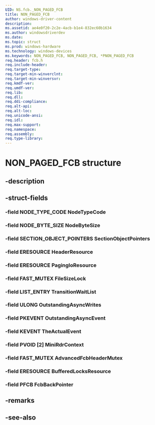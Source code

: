 ```yaml
---
UID: NS.fcb._NON_PAGED_FCB
title: NON_PAGED_FCB
author: windows-driver-content
description: 
ms.assetid: ae4e0f20-2c2e-4acb-b1e4-832ec60b1634
ms.author: windowsdriverdev
ms.date: 
ms.topic: struct
ms.prod: windows-hardware
ms.technology: windows-devices
ms.keywords: NON_PAGED_FCB, NON_PAGED_FCB, *PNON_PAGED_FCB
req.header: fcb.h
req.include-header:
req.target-type:
req.target-min-winverclnt:
req.target-min-winversvr:
req.kmdf-ver:
req.umdf-ver:
req.lib:
req.dll:
req.ddi-compliance:
req.alt-api:
req.alt-loc:
req.unicode-ansi:
req.idl:
req.max-support:
req.namespace:
req.assembly:
req.type-library:
---
```


# NON_PAGED_FCB structure

## -description



## -struct-fields

### -field NODE_TYPE_CODE NodeTypeCode			
 	
### -field NODE_BYTE_SIZE NodeByteSize			
 	
### -field SECTION_OBJECT_POINTERS SectionObjectPointers			
 	
### -field ERESOURCE HeaderResource			
 	
### -field ERESOURCE PagingIoResource			
 	
### -field FAST_MUTEX FileSizeLock			
 	
### -field LIST_ENTRY TransitionWaitList			
 	
### -field ULONG OutstandingAsyncWrites			
 	
### -field PKEVENT OutstandingAsyncEvent			
 	
### -field KEVENT TheActualEvent			
 	
### -field PVOID [2] MiniRdrContext			
 	
### -field FAST_MUTEX AdvancedFcbHeaderMutex			
 	
### -field ERESOURCE BufferedLocksResource			
 	
### -field PFCB FcbBackPointer			
 	
## -remarks

## -see-also